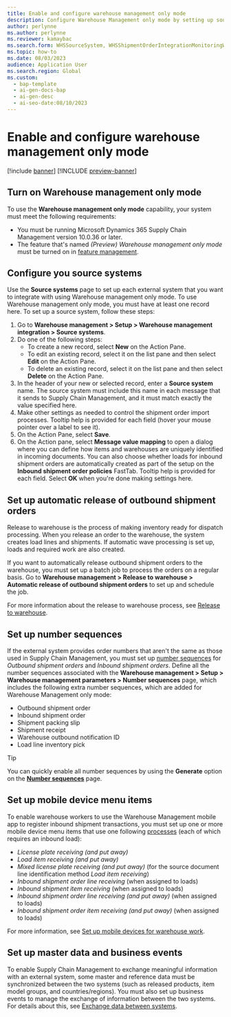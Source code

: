 ```yaml
---
title: Enable and configure warehouse management only mode
description: Configure Warehouse Management only mode by setting up source systems, master data, and business events.
author: perlynne
ms.author: perlynne
ms.reviewer: kamaybac
ms.search.form: WHSSourceSystem, WHSShipmentOrderIntegrationMonitoringWorkspace, SysMessageProcessorMessage, BusinessEventsWorkspace, WHSInboundShipmentOrder, WHSOutboundShipmentOrder, WHSInboundLoadPlanningWorkbench, WHSShipmentPackingSlipJournal, WHSShipmentReceiptJournal, WHSParameters, ExtCodeTable, WHSOutboundShipmentOrderMessage, WHSInboundShipmentOrderMessage
ms.topic: how-to
ms.date: 08/03/2023
audience: Application User
ms.search.region: Global
ms.custom:
  - bap-template
  - ai-gen-docs-bap
  - ai-gen-desc
  - ai-seo-date:08/10/2023
---
```


# Enable and configure warehouse management only mode

[!include [banner](../includes/banner.md)]
[!INCLUDE [preview-banner](../includes/preview-banner.md)]

<!-- KFM: Preview until further notice -->

## <a name="feature-management"></a>Turn on Warehouse management only mode

To use the **Warehouse management only mode** capability, your system must meet the following requirements:

- You must be running Microsoft Dynamics 365 Supply Chain Management version 10.0.36 or later.
- The feature that's named *(Preview) Warehouse management only mode* must be turned on in [feature management](../../fin-ops-core/fin-ops/get-started/feature-management/feature-management-overview.md).

## <a name="source-systems"></a>Configure you source systems

Use the **Source systems** page to set up each external system that you want to integrate with using Warehouse management only mode. To use Warehouse management only mode, you must have at least one record here. To set up a source system, follow these steps:

1. Go to **Warehouse management > Setup > Warehouse management integration > Source systems**.
1. Do one of the following steps:
    - To create a new record, select **New** on the Action Pane.
    - To edit an existing record, select it on the list pane and then select **Edit** on the Action Pane.
    - To delete an existing record, select it on the list pane and then select **Delete** on the Action Pane.
1. In the header of your new or selected record, enter a **Source system** name. The source system must include this name in each message that it sends to Supply Chain Management, and it must match exactly the value specified here.
1. Make other settings as needed to control the shipment order import processes. Tooltip help is provided for each field (hover your mouse pointer over a label to see it).
1. On the Action Pane, select **Save**.
1. On the Action pane, select **Message value mapping** to open a dialog where you can define how items and warehouses are uniquely identified in incoming documents. You can also choose whether loads for inbound shipment orders are automatically created as part of the setup on the **Inbound shipment order policies** FastTab. Tooltip help is provided for each field. Select **OK** when you're done making settings here.

## Set up automatic release of outbound shipment orders

Release to warehouse is the process of making inventory ready for dispatch processing. When you release an order to the warehouse, the system creates load lines and shipments. If automatic wave processing is set up, loads and required work are also created.

If you want to automatically release outbound shipment orders to the warehouse, you must set up a batch job to process the orders on a regular basis. Go to **Warehouse management > Release to warehouse > Automatic release of outbound shipment orders** to set up and schedule the job.

For more information about the release to warehouse process, see [Release to warehouse](release-to-warehouse-process.md).

## <a name="number-sequences"></a>Set up number sequences

If the external system provides order numbers that aren't the same as those used in Supply Chain Management, you must set up [number sequences](../../fin-ops-core/fin-ops/organization-administration/number-sequence-overview.md) for *Outbound shipment orders* and *Inbound shipment orders*. Define all the number sequences associated with the **Warehouse management > Setup > Warehouse management parameters > Number sequences** page, which includes the following extra number sequences, which are added for Warehouse Management only mode:

- Outbound shipment order
- Inbound shipment order
- Shipment packing slip
- Shipment receipt
- Warehouse outbound notification ID
- Load line inventory pick

> [!TIP]
> You can quickly enable all number sequences by using the **Generate** option on the [**Number sequences**](../../fin-ops-core/fin-ops/organization-administration/number-sequence-overview.md) page.

## Set up mobile device menu items

To enable warehouse workers to use the Warehouse Management mobile app to register inbound shipment transactions, you must set up one or more mobile device menu items that use one following [processes](configure-mobile-devices-warehouse.md#configure-menu-items-to-create-work-for-another-worker-or-process) (each of which requires an inbound load):

- *License plate receiving (and put away)*
- *Load item receiving (and put away)*
- *Mixed license plate receiving (and put away)* (for the source document line identification method *Load item receiving*)
- *Inbound shipment order line receiving* (when assigned to loads)
- *Inbound shipment item receiving* (when assigned to loads)
- *Inbound shipment order line receiving (and put away)* (when assigned to loads)
- *Inbound shipment order item receiving (and put away)* (when assigned to loads)

For more information, see [Set up mobile devices for warehouse work](configure-mobile-devices-warehouse.md).

## Set up master data and business events

To enable Supply Chain Management to exchange meaningful information with an external system, some master and reference data must be synchronized between the two systems (such as released products, item model groups, and countries/regions). You must also set up business events to manage the exchange of information between the two systems. For details about this, see [Exchange data between systems](wms-only-mode-exchange-data.md).

